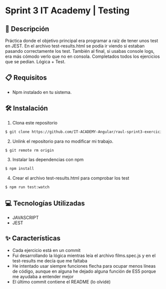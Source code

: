 # Sprint 3 IT Academy | Testing

## 📄 Descripción

Práctica donde el objetivo principal era programar a raíz de tener unos test en JEST. En el archivo test-results.html se podía ir viendo si estaban pasando correctamente los test.
También al final, si usabas console logs, era más cómodo verlo que no en consola.
Completados todos los ejercicios que se pedían. Lógica + Test.

## 📋 Requisitos

- Npm instalado en tu sistema.

## 🛠️ Instalación

1. Clona este repositorio
```bash
$ git clone https://github.com/IT-ACADEMY-Angular/raul-sprint3-exercici-3
```

2. Unlink el repositorio para no modificar mi trabajo.

```bash
$ git remote rm origin
```

3. Instalar las dependencias con npm

```bash
$ npm install
```

4. Crear el archivo test-results.html para comprobar los test

```bash
$ npm run test:watch
```

## 💻 Tecnologías Utilizadas

- JAVASCRIPT 
- JEST

## ✨ Características

- Cada ejercicio está en un commit
- Fui desarrollando la lógica mientras leía el archivo films.spec.js y en el test-results me decía que me faltaba
- He intentado usar siempre funciones flecha para ocupar menos líneas de código, aunque en alguna he dejado alguna función de ES5 porque me ayudaba a entender mejor
- El último commit contiene el README (lo olvidé)